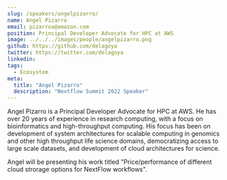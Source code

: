```yaml
---
slug: /speakers/angelpizarro/
name: Angel Pizarro
email: pizarroa@amazon.com
position: Principal Developer Advocate for HPC at AWS
image: ../../../images/people/angelpizarro.png
github: https://github.com/delagoya
twitter: https://twitter.com/delagoya
linkedin: 
tags:
  - Ecosystem
meta:
  title: "Angel Pizarro"
  description: "Nextflow Summit 2022 Speaker"
---
```


Angel Pizarro is a Principal Developer Advocate for HPC at AWS.  He has over 20 years of experience in research computing, with a focus on bioinformatics and high-throughput computing. His focus has been on development of system architectures for scalable computing in genomics and other high throughput life science domains, democratizing access to large scale datasets, and development of cloud architectures for science.

Angel will be presenting his work titled "Price/performance of different cloud strorage options for NextFlow workflows".
